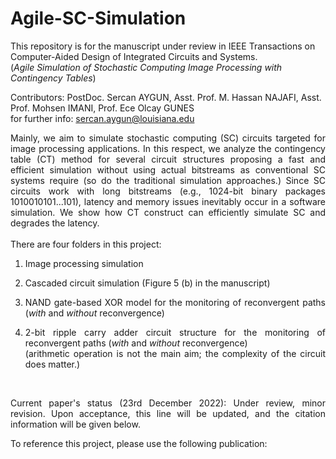 # Agile-SC-Simulation

This repository is for the manuscript under review in IEEE Transactions on Computer-Aided Design of Integrated Circuits and Systems. <br />
(*Agile Simulation of Stochastic Computing Image Processing with Contingency Tables*)

Contributors: PostDoc. Sercan AYGUN, Asst. Prof. M. Hassan NAJAFI, Asst. Prof. Mohsen IMANI, Prof. Ece Olcay GUNES <br />
for further info: sercan.aygun@louisiana.edu

<div align="justify"> Mainly, we aim to simulate stochastic computing (SC) circuits targeted for image processing applications. In this respect, we analyze the contingency table (CT) method for several circuit structures proposing a fast and efficient simulation without using actual bitstreams as conventional SC systems require (so do the traditional simulation approaches.) Since SC circuits work with long bitstreams (e.g., 1024-bit binary packages 1010010101...101), latency and memory issues inevitably occur in a software simulation. We show how CT construct can efficiently simulate SC and degrades the latency. <div align="justify">
<br />
There are four folders in this project:
  
1. Image processing simulation <br />

2. Cascaded circuit simulation (Figure 5 (b) in the manuscript)
  
3. NAND gate-based XOR model for the monitoring of reconvergent paths (*with* and *without* reconvergence) <br />
  
4. 2-bit ripple carry adder circuit structure for the monitoring of reconvergent paths (*with* and *without* reconvergence) <br />
   (arithmetic operation is not the main aim; the complexity of the circuit does matter.) <br />

<br />
  
Current paper's status (23rd December 2022): Under review, minor revision. Upon acceptance, this line will be updated, and the citation information will be given below.
  
To reference this project, please use the following publication:
